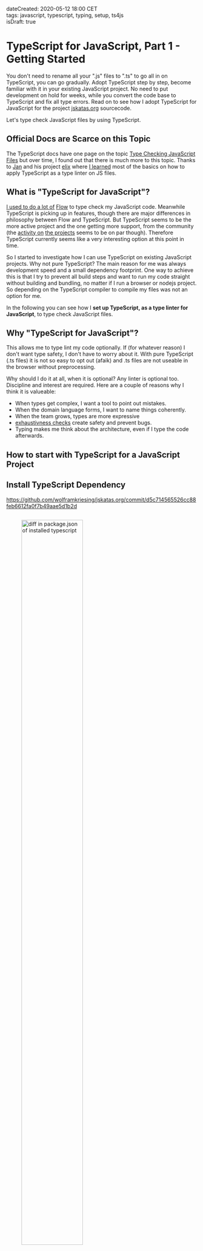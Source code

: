 dateCreated: 2020-05-12 18:00 CET  
tags: javascript, typescript, typing, setup, ts4js  
isDraft: true

# TypeScript for JavaScript, Part 1 - Getting Started
You don't need to rename all your ".js" files to ".ts" to go all in on TypeScript, you can go gradually. 
Adopt TypeScript step by step, become familiar with it in your existing JavaScript project.
No need to put development on hold for weeks, while you convert the code base to TypeScript and fix all type errors.
Read on to see how I adopt TypeScript for JavaScript for the project [jskatas.org] sourcecode.

Let's type check JavaScript files by using TypeScript.

## Official Docs are Scarce on this Topic
The TypeScript docs have one page on the topic 
[Type Checking JavaScript Files][1]
but over time, I found out that there is much more to this topic. Thanks to [Jan] and his project [elix] where
[I learned][7] most of the basics on how to apply TypeScript as a type linter on JS files.  

## What is "TypeScript for JavaScript"?
[I used to do a lot of][4] [Flow] to type check my JavaScript code. Meanwhile TypeScript is picking up in features,
though there are major differences in philosophy between Flow and TypeScript.
But TypeScript seems to be the more active project and the one getting more support,
from the community (the [activity on][5] [the projects][6] seems to be on par though). 
Therefore TypeScript currently seems like a very interesting option at this point in time.

So I started to investigate how I can use TypeScript on existing JavaScript projects.
Why not pure TypeScript? The main reason for me was always development speed and a small dependency footprint. 
One way to achieve this is that I try to prevent all build steps and want to run my code straight without 
building and bundling, no matter if I run a browser or nodejs project. 
So depending on the TypeScript compiler to compile my files was not an option for me.

In the following you can see how I **set up TypeScript, as a type linter for JavaScript**, 
to type check JavaScript files.

[jskatas.org]: https://jskatas.org
[Jan]: https://twitter.com/JanMiksovsky
[elix]: https://twitter.com/ElixElements/
[Flow]: https://flow.org/
[deno]: https://deno.land
[1]: https://www.typescriptlang.org/docs/handbook/type-checking-javascript-files.html
[2]: http://www.adamsolove.com/js/flow/type/2016/04/15/flow-exhaustiveness.html
[3]: https://www.typescriptlang.org/docs/handbook/advanced-types.html#exhaustiveness-checking
[4]: https://gitlab.com/wolframkriesing/talk-flow-type-enterjs-2017
[5]: https://github.com/facebook/flow/graphs/commit-activity
[6]: https://github.com/microsoft/TypeScript/graphs/commit-activity
[7]: https://github.com/elix/elix/pull/109#issuecomment-575589440

## Why "TypeScript for JavaScript"?
This allows me to type lint my code optionally. If (for whatever reason) I don't want type safety, I don't have
to worry about it. With pure TypeScript (.ts files) it is not so easy to opt out (afaik) and .ts files are not useable 
in the browser without preprocessing.

Why should I do it at all, when it is optional?
Any linter is optional too. Discipline and interest are required.
Here are a couple of reasons why I think it is valueable:
* When types get complex, I want a tool to point out mistakes.
* When the domain language forms, I want to name things coherently.
* When the team grows, types are more expressive
* [exhaustivness checks][3] create safety and prevent bugs.
* Typing makes me think about the architecture, even if I type the code afterwards.

## How to start with TypeScript for a JavaScript Project

## Install TypeScript Dependency

https://github.com/wolframkriesing/jskatas.org/commit/d5c714565526cc88feb6612fa0f7b49aae5d1b2d

<figure style="display: inline-block">
    <img src="./install-typescript.gif" alt="diff in package.json of installed typescript" width="70%"/>
    <figcaption>The diff in the package.json of installed typescript</figcaption>
</figure>

## Add npm Script for Type Checking

https://github.com/wolframkriesing/jskatas.org/commit/11d1fde4673b9204792212fa7d2c98160ad92dcf

<figure style="display: inline-block">
    <img src="./add-typecheck-script.gif" alt="" width="70%"/>
    <figcaption></figcaption>
</figure>

nothing happens yet

```bash
> npm run typecheck

> jskatas.org@2.0.0 typecheck /app
> tsc

Version 3.8.3
Syntax:   tsc [options] [file...]

Examples: tsc hello.ts
          tsc --outFile file.js file.ts
          tsc @args.txt
          tsc --build tsconfig.json
...
```

tsc is not configured

## Add tsconfig.json

https://github.com/wolframkriesing/jskatas.org/commit/2a9bbcd7182295c7074bb1662e915a4af00df71b

<figure style="display: inline-block">
    <img src="./empty-tsconfig.gif" alt="" width="300"/>
    <figcaption></figcaption>
</figure>



```
> npm run typecheck

> jskatas.org@2.0.0 typecheck /app
> tsc

error TS18003: No inputs were found in config file '/app/tsconfig.json'. Specified 'include' paths were '["**/*"]' and 'exclude' paths were '[]'.
```

## Add "include" to tsconfig.json

https://github.com/wolframkriesing/jskatas.org/commit/527c05f5202fdf857c2902427a28de4857fe944c

<figure style="display: inline-block">
    <img src="./tsconfig-with-include.gif" alt="" width="500"/>
    <figcaption></figcaption>
</figure>

```
> npm run typecheck

> jskatas.org@2.0.0 typecheck /app
> tsc

error TS18003: No inputs were found in config file '/app/tsconfig.json'. Specified 'include' paths were '["src/*.js"]' and 'exclude' paths were '[]'.
```

## allowJs option

https://github.com/wolframkriesing/jskatas.org/commit/5b24fd2bd522291909fe534f320c74571748e8c4

<figure style="display: inline-block">
    <img src="./tsconfig-allowjs.gif" alt="" width="500"/>
    <figcaption></figcaption>
</figure>

```
> npm run typecheck

> jskatas.org@2.0.0 typecheck /app
> tsc

error TS5055: Cannot write file '/app/src/config.js' because it would overwrite input file.

error TS5055: Cannot write file '/app/src/env.js' because it would overwrite input file.

error TS5055: Cannot write file '/app/src/kata.js' because it would overwrite input file.

error TS5055: Cannot write file '/app/src/katabundle.js' because it would overwrite input file.

error TS5055: Cannot write file '/app/src/katagroup.js' because it would overwrite input file.

error TS5055: Cannot write file '/app/src/lit-html.js' because it would overwrite input file.

error TS5055: Cannot write file '/app/src/pagedata.js' because it would overwrite input file.

error TS5055: Cannot write file '/app/src/rawmetadata.js' because it would overwrite input file.

error TS5055: Cannot write file '/app/src/rss-feed.js' because it would overwrite input file.


Found 9 errors.

```

## noEmit - dont generate js files, compile=off ;)

https://github.com/wolframkriesing/jskatas.org/commit/65c0ab8c6cfe8c35e347e3a340d76faaf992b247

<figure style="display: inline-block">
    <img src="./tsconfig-noemit.gif" alt="" width="500"/>
    <figcaption></figcaption>
</figure>


```
> npm run typecheck

> jskatas.org@2.0.0 typecheck /app
> tsc

```

##

https://github.com/wolframkriesing/jskatas.org/commit/7afb09295f9f66d28510152d4dbb24bc26d726a8

<figure style="display: inline-block">
    <img src="./tsconfig-checkjs.gif" alt="" width="500"/>
    <figcaption></figcaption>
</figure>

```
> npm run typecheck

> jskatas.org@2.0.0 typecheck /app
> tsc

src/config.js:28:10 - error TS2339: Property 'bundleName' does not exist on type 'BundleConfig'.

28     inst.bundleName = bundleName;
            ~~~~~~~~~~

src/config.js:29:10 - error TS2339: Property 'sourceUrl' does not exist on type 'BundleConfig'.

29     inst.sourceUrl = `${katasUrl}/${bundleName}/__all__.json`;
            ~~~~~~~~~

...

Found 24 errors.

```

## Check src+scripts dir

https://github.com/wolframkriesing/jskatas.org/commit/374985ef6171733eaea7e85db202705770ad0b6a

<figure style="display: inline-block">
    <img src="./tsconfig-include-all.gif" alt="" width="500"/>
    <figcaption></figcaption>
</figure>

```
> npm run typecheck

> jskatas.org@2.0.0 typecheck /app
> tsc

...

Found 72 errors.
```